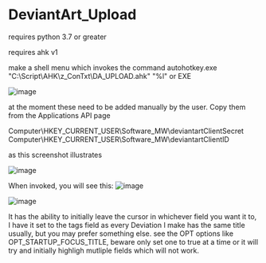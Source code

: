 # DeviantArt_Upload

requires python 3.7 or greater

requires ahk v1 

make a shell menu which invokes the command autohotkey.exe "C:\Script\AHK\z_ConTxt\DA_UPLOAD.ahk" "%l"
or EXE

![image](https://github.com/wolfman616/DeviantArt_Upload/assets/62726599/831344e8-63d3-42ed-9de3-faf20afc29a1)

at the moment these need to be added manually by the user. Copy them from the Applications API page


Computer\HKEY_CURRENT_USER\Software\_MW\deviantartClientSecret
Computer\HKEY_CURRENT_USER\Software\_MW\deviantartClientID

as this screenshot illustrates

![image](https://github.com/wolfman616/DeviantArt_Upload/assets/62726599/295cbd4a-132d-45aa-bcb9-ccd7a97f0cfd)


When invoked, you will see this:
![image](https://github.com/wolfman616/DeviantArt_Upload/assets/62726599/2b17b319-88db-43d7-bbc6-f34baeaf1529)

![image](https://github.com/wolfman616/DeviantArt_Upload/assets/62726599/5ccc4a6e-33dc-421e-9fb1-346c46ba11a1)

It has the ability to initially leave the cursor in whichever field you want it to, I have it set to the tags field as every Deviation I make has the same title usually, but you may prefer something else. see the OPT options like OPT_STARTUP_FOCUS_TITLE, beware only set one to true at a time or it will try and initially highligh mutliple fields which will not work.
